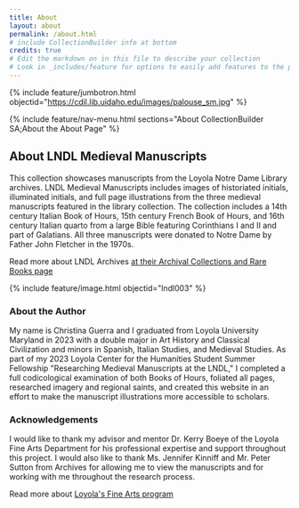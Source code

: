 ```yaml
---
title: About
layout: about
permalink: /about.html
# include CollectionBuilder info at bottom
credits: true
# Edit the markdown on in this file to describe your collection
# Look in _includes/feature for options to easily add features to the page
---
```


{% include feature/jumbotron.html objectid="https://cdil.lib.uidaho.edu/images/palouse_sm.jpg" %} 

{% include feature/nav-menu.html sections="About CollectionBuilder SA;About the About Page" %}

## About LNDL Medieval Manuscripts

This collection showcases manuscripts from the Loyola Notre Dame Library archives. LNDL Medieval Manuscripts includes images of historiated initials, illuminated initials, and full page illustrations from the three medieval manuscripts featured in the library collection. The collection includes a 14th century Italian Book of Hours, 15th century French Book of Hours, and 16th century Italian quarto from a large Bible featuring Corinthians I and II and part of Galatians. All three manuscripts were donated to Notre Dame by Father John Fletcher in the 1970s. 

Read more about LNDL Archives [at their Archival Collections and Rare Books page](https://www.lndl.org/archives-special-collections/collections)

{% include feature/image.html objectid="lndl003" %}

### About the Author

My name is Christina Guerra and I graduated from Loyola University Maryland in 2023 with a double major in Art History and Classical Civilization and minors in Spanish, Italian Studies, and Medieval Studies. As part of my 2023 Loyola Center for the Humanities Student Summer Fellowship "Researching Medieval Manuscripts at the LNDL," I completed a full codicological examination of both Books of Hours, foliated all pages, researched imagery and regional saints, and created this website in an effort to make the manuscript illustrations more accessible to scholars. 

### Acknowledgements

I would like to thank my advisor and mentor Dr. Kerry Boeye of the Loyola Fine Arts Department for his professional expertise and support throughout this project. I would also like to thank Ms. Jennifer Kinniff and Mr. Peter Sutton from Archives for allowing me to view the manuscripts and for working with me throughout the research process.  

Read more about [Loyola's Fine Arts program](https://www.loyola.edu/academics/visual-performing-arts)
